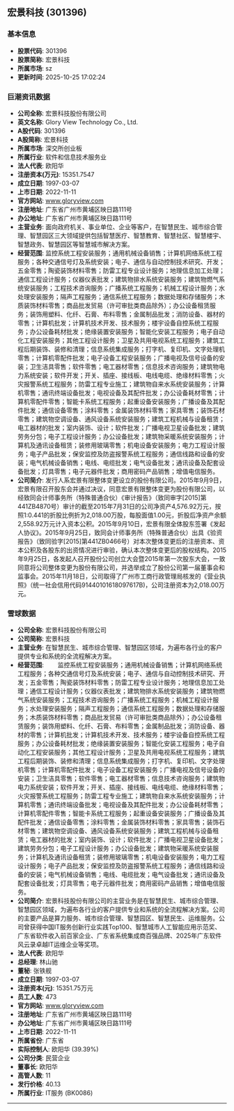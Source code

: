 ## 宏景科技 (301396)

### 基本信息

- **股票代码**: 301396
- **股票简称**: 宏景科技
- **所属市场**: sz
- **更新时间**: 2025-10-25 17:02:24

### 巨潮资讯数据

- **公司全称**: 宏景科技股份有限公司
- **英文名称**: Glory View Technology Co., Ltd.
- **A股代码**: 301396
- **A股简称**: 宏景科技
- **所属市场**: 深交所创业板
- **所属行业**: 软件和信息技术服务业
- **法人代表**: 欧阳华
- **注册资本(万元)**: 15351.7547
- **成立日期**: 1997-03-07
- **上市日期**: 2022-11-11
- **官方网站**: www.gloryview.com
- **注册地址**: 广东省广州市黄埔区映日路111号
- **办公地址**: 广东省广州市黄埔区映日路111号
- **主营业务**: 面向政府机关、事业单位、企业等客户，在智慧民生、城市综合管理、智慧园区三大领域提供包括智慧医疗、智慧教育、智慧社区、智慧楼宇、智慧政务、智慧园区等智慧城市解决方案。
- **经营范围**: 监控系统工程安装服务；通用机械设备销售；计算机网络系统工程服务；各种交通信号灯及系统安装；电子、通信与自动控制技术研究、开发；五金零售；陶瓷装饰材料零售；防雷工程专业设计服务；地理信息加工处理；通信工程设计服务；仪器仪表批发；建筑物排水系统安装服务；建筑物燃气系统安装服务；工程技术咨询服务；广播系统工程服务；机械工程设计服务；水处理安装服务；隔声工程服务；通信系统工程服务；数据处理和存储服务；木质装饰材料零售；商品批发贸易（许可审批类商品除外）；办公设备租赁服务；装饰用塑料、化纤、石膏、布料零售；金属制品批发；消防设备、器材的零售；计算机批发；计算机技术开发、技术服务；楼宇设备自控系统工程服务；办公设备耗材批发；绝缘装置安装服务；智能化安装工程服务；电子自动化工程安装服务；其他工程设计服务；卫星及共用电视系统工程服务；建筑工程后期装饰、装修和清理；信息系统集成服务；打字机、复印机、文字处理机零售；计算机零配件批发；电子设备工程安装服务；广播电视及信号设备的安装；卫生洁具零售；软件零售；电工器材零售；信息技术咨询服务；建筑物电力系统安装；软件开发；开关、插座、接线板、电线电缆、绝缘材料零售；火灾报警系统工程服务；防雷工程专业施工；建筑物自来水系统安装服务；计算机零售；通讯终端设备批发；电视设备及其配件批发；办公设备耗材零售；计算机零配件零售；智能卡系统工程服务；起重设备安装服务；广播设备及其配件批发；通信设备零售；涂料零售；金属装饰材料零售；家具零售；装饰石材零售；建筑物空调设备、通风设备系统安装服务；建筑工程机械与设备租赁；电工器材的批发；室内装饰、设计；软件批发；广播电视卫星设备批发；建筑劳务分包；电子工程设计服务；办公设备批发；建筑物采暖系统安装服务；计算机及通讯设备租赁；装修用玻璃零售；机电设备安装服务；电力工程设计服务；电子产品批发；保安监控及防盗报警系统工程服务；通信线路和设备的安装；电气机械设备销售；电线、电缆批发；电气设备批发；通讯设备及配套设备批发；灯具零售；电子元器件批发；商用密码产品销售；增值电信服务。
- **公司简介**: 发行人系宏景有限整体变更设立的股份有限公司。2015年9月9日，宏景有限召开股东会并通过决议，同意宏景有限整体变更为股份有限公司，以经致同会计师事务所（特殊普通合伙）《审计报告》（致同审字[2015]第441ZB4870号）审计的截至2015年7月31日的公司净资产4,576.92万元，按照1:0.441的折股比例折为2,018.00万股，每股面值1.00元，折股后净资产余额2,558.92万元计入资本公积。2015年9月10日，宏景有限全体股东签署《发起人协议》。2015年9月25日，致同会计师事务所（特殊普通合伙）出具《验资报告》（致同验字[2015]第441ZB0466号）对本次整体变更后的注册资本、资本公积及各股东的出资情况进行审验，确认本次整体变更后的股权结构。2015年9月25日，各发起人召开股份公司创立大会暨2015年第一次股东大会，一致同意将公司整体变更为股份有限公司，并选举成立了股份公司第一届董事会和监事会。2015年11月18日，公司取得了广州市工商行政管理局核发的《营业执照》（统一社会信用代码91440101618097617B)，公司注册资本为2,018.00万元。

### 雪球数据

- **公司全称**: 宏景科技股份有限公司
- **公司简称**: 宏景科技
- **主营业务**: 在智慧民生、城市综合管理、智慧园区领域，为遍布各行业的客户提供专业和系统的全流程解决方案。
- **经营范围**: 　　监控系统工程安装服务；通用机械设备销售；计算机网络系统工程服务；各种交通信号灯及系统安装；电子、通信与自动控制技术研究、开发；五金零售；陶瓷装饰材料零售；防雷工程专业设计服务；地理信息加工处理；通信工程设计服务；仪器仪表批发；建筑物排水系统安装服务；建筑物燃气系统安装服务；工程技术咨询服务；广播系统工程服务；机械工程设计服务；水处理安装服务；隔声工程服务；通信系统工程服务；数据处理和存储服务；木质装饰材料零售；商品批发贸易（许可审批类商品除外）；办公设备租赁服务；装饰用塑料、化纤、石膏、布料零售；金属制品批发；消防设备、器材的零售；计算机批发；计算机技术开发、技术服务；楼宇设备自控系统工程服务；办公设备耗材批发；绝缘装置安装服务；智能化安装工程服务；电子自动化工程安装服务；其他工程设计服务；卫星及共用电视系统工程服务；建筑工程后期装饰、装修和清理；信息系统集成服务；打字机、复印机、文字处理机零售；计算机零配件批发；电子设备工程安装服务；广播电视及信号设备的安装；卫生洁具零售；软件零售；电工器材零售；信息技术咨询服务；建筑物电力系统安装；软件开发；开关、插座、接线板、电线电缆、绝缘材料零售；火灾报警系统工程服务；防雷工程专业施工；建筑物自来水系统安装服务；计算机零售；通讯终端设备批发；电视设备及其配件批发；办公设备耗材零售；计算机零配件零售；智能卡系统工程服务；起重设备安装服务；广播设备及其配件批发；通信设备零售；涂料零售；金属装饰材料零售；家具零售；装饰石材零售；建筑物空调设备、通风设备系统安装服务；建筑工程机械与设备租赁；电工器材的批发；室内装饰、设计；软件批发；广播电视卫星设备批发；建筑劳务分包；电子工程设计服务；办公设备批发；建筑物采暖系统安装服务；计算机及通讯设备租赁；装修用玻璃零售；机电设备安装服务；电力工程设计服务；电子产品批发；保安监控及防盗报警系统工程服务；通信线路和设备的安装；电气机械设备销售；电线、电缆批发；电气设备批发；通讯设备及配套设备批发；灯具零售；电子元器件批发；商用密码产品销售；增值电信服务。
- **公司简介**: 宏景科技股份有限公司的主营业务是在智慧民生、城市综合管理、智慧园区领域，为遍布各行业的客户提供专业和系统的全流程解决方案。公司的主要产品是算力服务、城市综合管理、智慧园区、智慧民生、运维服务。公司曾获得中国IT服务创新行业实践Top100、智慧城市人工智能应用示范奖、广东省软件收入前百家企业、广东省系统集成商百强品牌、2025年广东软件风云录卓越IT运维企业等奖项。
- **法人代表**: 欧阳华
- **总经理**: 林山驰
- **董秘**: 张铁舰
- **成立日期**: 1997-03-07
- **注册资本(元)**: 15351.75万元
- **员工人数**: 473
- **官方网站**: www.gloryview.com
- **注册地址**: 广东省广州市黄埔区映日路111号
- **办公地址**: 广东省广州市黄埔区映日路111号
- **上市日期**: 2022-11-11
- **所属省份**: 广东省
- **实际控制人**: 欧阳华 (39.39%)
- **公司分类**: 民营企业
- **董事长**: 欧阳华
- **高管人数**: 11
- **发行价格**: 40.13
- **所属行业**: IT服务 (BK0086)

---